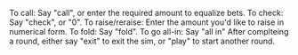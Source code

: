 To call:
  Say "call", or enter the required amount to equalize bets.
To check:
  Say "check", or "0".
To raise/reraise:
  Enter the amount you'd like to raise in numerical form.
To fold:
  Say "fold".
To go all-in:
  Say "all in"
After complteing a round, either say "exit" to exit the sim, or "play" to start another round.
